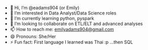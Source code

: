 - 👋 Hi, I’m @eadams904 (or Emily)
- 👀 I’m interested in Data Analyst/Data Science roles
- 🌱 I’m currently learning python, pyspark
- 💞️ I’m looking to collaborate on ETL/ELT and advanced analyses
- 📫 How to reach me: emilyadams904@gmail.com
- 😄 Pronouns: She/Her
- ⚡ Fun fact: First language I learned was Thai :p ...then SQL

<!---
eadams904/eadams904 is a ✨ special ✨ repository because its `README.md` (this file) appears on your GitHub profile.
You can click the Preview link to take a look at your changes.
--->
